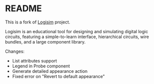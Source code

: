 README
======

This is a fork of [Logisim](http://ozark.hendrix.edu/~burch/logisim/) project.

Logisim is an educational tool for designing and simulating digital logic circuits, featuring a simple-to-learn interface, hierarchical circuits, wire bundles, and a large component library.

Changes:

 * List attributes support
 * Legend in Probe component
 * Generate detailed appearance action
 * Fixed error on "Revert to default appearance"
